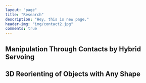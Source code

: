 ```yaml
---
layout: "page"
title: "Research"
description: "Hey, this is new page."
header-img: "img/contact2.jpg"
comments: true
---
```


## Manipulation Through Contacts by Hybrid Servoing


## 3D Reorienting of Objects with Any Shape